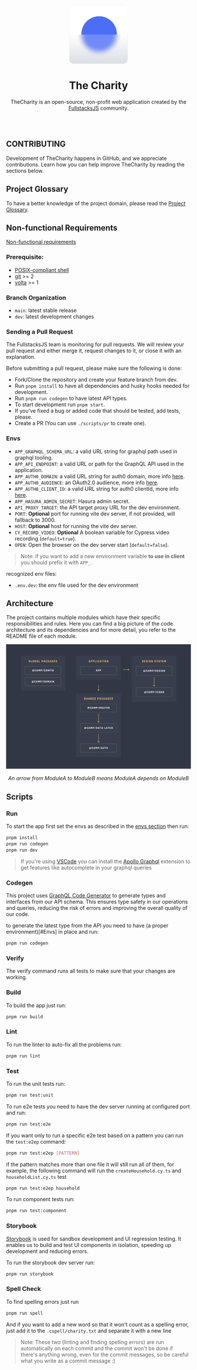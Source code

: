 <p align="center">
  <img src="./assets/logo.png" width="160" />
</p>

<h1 align="center">The Charity</h1>

<p align="center">TheCharity is an open-source, non-profit web application created by the  <a href="https://fullstacksjs.com/">FullstacksJS</a> community.</p>

<br />
<br />

## CONTRIBUTING

Development of TheCharity happens in GitHub, and we appreciate contributions. Learn how you can help improve TheCharity by reading the sections below.

## Project Glossary

To have a better knowledge of the project domain, please read the [Project Glossary](./docs/Glossary.md).

## Non-functional Requirements

[Non-functional requirements](./docs/NonFunctionRequirements.md)


### Prerequisite:

- [POSIX-compliant shell][shell]
- [git][git] >= 2
- [volta][volta] >= 1

### Branch Organization

- `main`: latest stable release
- `dev`: latest development changes

### Sending a Pull Request

The FullstacksJS team is monitoring for pull requests. We will review your pull request and either merge it, request changes to it, or close it with an explanation.

Before submitting a pull request, please make sure the following is done:

- Fork/Clone the repository and create your feature branch from dev.
- Run `pnpm install` to have all dependencies and husky hooks needed for development.
- Run `pnpm run codegen` to have latest API types.
- To start development run `pnpm start`.
- If you've fixed a bug or added code that should be tested, add tests, please.
- Create a PR (You can use `./scripts/pr` to create one).

### Envs

- `APP_GRAPHQL_SCHEMA_URL`: a valid URL string for graphql path used in graphql tooling.
- `APP_API_ENDPOINT`: a valid URL or path for the GraphQL API used in the application.
- `APP_AUTH0_DOMAIN`: a valid URL string for auth0 domain, more info [here][auth0-react-config].
- `APP_AUTH0_AUDIENCE`: an OAuth2.0 audience, more info [here][oauth-audience].
- `APP_AUTH0_CLIENT_ID`: a valid URL string for auth0 clientId, more info [here][auth0-react-config].
- `APP_HASURA_ADMIN_SECRET`: Hasura admin secret.
- `API_PROXY_TARGET`: the API target proxy URL for the dev environment.
- `PORT`: **Optional** port for running vite dev server, if not provided, will fallback to 3000.
- `HOST`: **Optional** host for running the vite dev server.
- `CY_RECORD_VIDEO`: **Optional** A boolean variable for Cypress video recording (`default=true`).
- `OPEN`: Open the browser on the dev server start (`default=false`).

> Note: if you want to add a new environment variable **to use in client** you should prefix it with `APP_`.

recognized env files:

- `.env.dev`: the env file used for the dev environment

## Architecture

The project contains multiple modules which have their specific responsibilities and rules. Here you can find a big picture of the code architecture and its dependencies and for more detail, you refer to the README file of each module.


![architecture](assets/architecture.png)
<p align="center"><i>An arrow from ModuleA to ModuleB means ModuleA depends on ModuleB</i></p>

## Scripts

### Run

To start the app first set the envs as described in the [envs section](#envs) then run:

```bash
pnpm install
pnpm run codegen
pnpm run dev
```

> If you're using [VSCode][vscode] you can install the [Apollo Graphql][apollo-graphql-extension] extension to get features like autocomplete in your graphql queries

### Codegen

This project uses [GraphQL Code Generator][codegen] to generate types and interfaces from our API schema. This ensures type safety in our operations and queries, reducing the risk of errors and improving the overall quality of our code.

to generate the latest type from the API you need to have (a proper environment)[#Envs] in place and run:

```bash
pnpm run codegen
```

### Verify

The verify command runs all tests to make sure that your changes are working.

### Build

To build the app just run:

```bash
pnpm run build
```

### Lint

To run the linter to auto-fix all the problems run:

```bash
pnpm run lint
```

### Test

To run the unit tests run:

```bash
pnpm run test:unit
```

To run e2e tests you need to have the dev server running at configured port and run:

```bash
pnpm run test:e2e
```

If you want only to run a specific e2e test based on a pattern you can run the `test:e2ep` command:

```bash
pnpm run test:e2ep [PATTERN]
```

if the pattern matches more than one file it will still run all of them, for example, the following command will run the `createHousehold.cy.ts` and `householdList.cy.ts` test

```bash
pnpm run test:e2ep household
```

To run component tests run:

```bash
pnpm run test:component
```

### Storybook

[Storybook][storybook] is used for sandbox development and UI regression testing. It enables us to build and test UI components in isolation, speeding up development and reducing errors.

To run the storybook dev server run:

```bash
pnpm run storybook
```

### Spell Check

To find spelling errors just run

```bash
pnpm run spell
```

And if you want to add a new word so that it won't count as a spelling error, just add it to the `.cspell/charity.txt` and separate it with a new line

> Note: These two (linting and finding spelling errors) are run automatically on each commit and the commit won't be done if there's anything wrong, even for the commit messages, so be careful what you write as a commit message :)


[fullstacksjs]: https://fullstacksjs.com/
[bash]: https://www.gnu.org/software/bash/
[git]: https://git-scm.com/
[nodejs]: https://nodejs.org/en/
[volta]: https://volta.sh/
[npm]: https://www.npmjs.com/
[vitest-extension]:
  https://marketplace.visualstudio.com/items?itemName=ZixuanChen.vitest-explorer
[vscode]: https://code.visualstudio.com/
[apollo-graphql-extension]:
  https://marketplace.visualstudio.com/items?itemName=apollographql.vscode-apollo
[auth0-react-config]:
  https://auth0.com/docs/quickstart/spa/react/interactive#install-the-auth0-react-sdk
[oauth-audience]:
  https://datatracker.ietf.org/doc/html/draft-tschofenig-oauth-audience-00
[shell]: https://en.wikipedia.org/wiki/Unix_shell
[storybook]: https://storybook.js.org/
[codegen]: https://the-guild.dev/graphql/codegen

